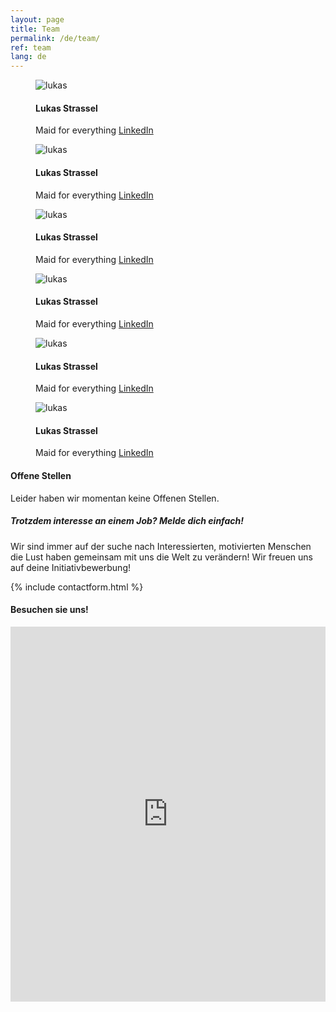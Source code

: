 ```yaml
---
layout: page
title: Team
permalink: /de/team/
ref: team
lang: de
---
```


<div class="row" id="team">
    <div class="col l3 m6">
        <figure>
            <img class="responsive-img z-depth-3" src="{{ "/img/team/lukas.jpg" | prepend: site.baseurl }}" alt="lukas"/>
            <figcaption>
                <h4>Lukas Strassel</h4>
            	<span>Maid for everything</span>
            	<a href="#linkedIn">LinkedIn</a>
            </figcaption>
        </figure>
    </div>
    <div class="col l3 m6">
        <figure>
            <img class="responsive-img z-depth-3" src="{{ "/img/team/lukas.jpg" | prepend: site.baseurl }}" alt="lukas"/>
            <figcaption>
                <h4>Lukas Strassel</h4>
            	<span>Maid for everything</span>
            	<a href="#linkedIn">LinkedIn</a>
            </figcaption>
        </figure>
    </div>
    <div class="col l3 m6">
        <figure>
            <img class="responsive-img z-depth-3" src="{{ "/img/team/lukas.jpg" | prepend: site.baseurl }}" alt="lukas"/>
            <figcaption>
                <h4>Lukas Strassel</h4>
            	<span>Maid for everything</span>
            	<a href="#linkedIn">LinkedIn</a>
            </figcaption>
        </figure>
    </div>
    <div class="col l3 m6">
        <figure>
            <img class="responsive-img z-depth-3" src="{{ "/img/team/lukas.jpg" | prepend: site.baseurl }}" alt="lukas"/>
            <figcaption>
                <h4>Lukas Strassel</h4>
            	<span>Maid for everything</span>
            	<a href="#linkedIn">LinkedIn</a>
            </figcaption>
        </figure>
    </div>
    <div class="col l3 m6">
        <figure>
            <img class="responsive-img z-depth-3" src="{{ "/img/team/lukas.jpg" | prepend: site.baseurl }}" alt="lukas"/>
            <figcaption>
                <h4>Lukas Strassel</h4>
            	<span>Maid for everything</span>
            	<a href="#linkedIn">LinkedIn</a>
            </figcaption>
        </figure>
    </div>
    <div class="col l3 m6">
        <figure>
            <img class="responsive-img z-depth-3" src="{{ "/img/team/lukas.jpg" | prepend: site.baseurl }}" alt="lukas"/>
            <figcaption>
                <h4>Lukas Strassel</h4>
            	<span>Maid for everything</span>
            	<a href="#linkedIn">LinkedIn</a>
            </figcaption>
        </figure>
    </div>
</div>

#### Offene Stellen
Leider haben wir momentan keine Offenen Stellen.

##### Trotzdem interesse an einem Job? Melde dich einfach!
Wir sind immer auf der suche nach Interessierten, motivierten Menschen die Lust haben gemeinsam mit uns die Welt zu verändern!
Wir freuen uns auf deine Initiativbewerbung!

<div class="row" style="margin-bottom: 0;">
    <div class="col s12">
        {% include contactform.html %}
    </div>
</div>

#### Besuchen sie uns!
<iframe src="https://www.google.com/maps/embed?pb=!1m18!1m12!1m3!1d2571.466407980991!2d8.622683716121195!3d49.871267179399624!2m3!1f0!2f0!3f0!3m2!1i1024!2i768!4f13.1!3m3!1m2!1s0x47bd7099bfb2b72f%3A0xe53f68fd33b8ae99!2sRobert-Bosch-Stra%C3%9Fe+7%2C+64293+Darmstadt!5e0!3m2!1sde!2sde!4v1462920174580" width="100%" height="600" frameborder="0" style="border:0" allowfullscreen></iframe>